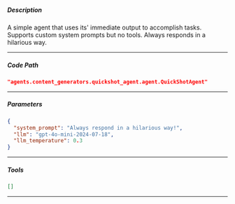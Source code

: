 ##### Description
A simple agent that uses its' immediate output to accomplish tasks. Supports custom system prompts but no tools. Always responds in a hilarious way.

---

##### Code Path
```json
"agents.content_generators.quickshot_agent.agent.QuickShotAgent"
```
---


##### Parameters
```json
{
  "system_prompt": "Always respond in a hilarious way!",
  "llm": "gpt-4o-mini-2024-07-18",
  "llm_temperature": 0.3
}
```
---

##### Tools
```json
[]
```
---

